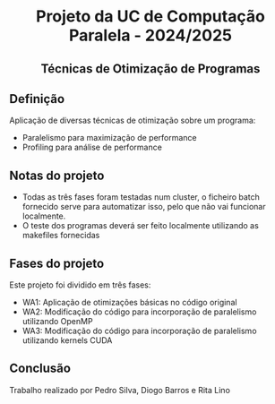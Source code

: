 <h1 align="center">Projeto da UC de Computação Paralela - 2024/2025</h1>
<h2 align="center">Técnicas de Otimização de Programas</h2>

## Definição
Aplicação de diversas técnicas de otimização sobre um programa:
- Paralelismo para maximização de performance
- Profiling para análise de performance

## Notas do projeto
- Todas as três fases foram testadas num cluster, o ficheiro batch fornecido serve para automatizar isso, pelo que não vai funcionar localmente.
- O teste dos programas deverá ser feito localmente utilizando as makefiles fornecidas

## Fases do projeto
Este projeto foi dividido em três fases:
- WA1: Aplicação de otimizações básicas no código original
- WA2: Modificação do código para incorporação de paralelismo utilizando OpenMP
- WA3: Modificação do código para incorporação de paralelismo utilizando kernels CUDA

## Conclusão
Trabalho realizado por Pedro Silva, Diogo Barros e Rita Lino
